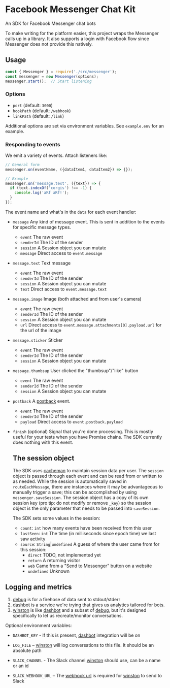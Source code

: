 Facebook Messenger Chat Kit
===========================

An SDK for Facebook Messenger chat bots

To make writing for the platform easier, this project wraps the Messenger calls
up in a library. It also supports a login with Facebook flow since Messenger
does not provide this natively.


Usage
-----

```javascript
const { Messenger } = require('./src/messenger');
const messenger = new Messenger(options);
messenger.start();  // Start listening
```

### Options

* `port` (default: `3000`)
* `hookPath` (default: `/webhook`)
* `linkPath` (default: `/link`)

Additional options are set via environment variables. See `example.env` for an
example.

### Responding to events

We emit a variety of events. Attach listeners like:
```javascript
// General form
messenger.on(eventName, ({dataItem1, dataItem2}) => {});

// Example
messenger.on('message.text', ({text}) => {
  if (text.indexOf('corgis') !== -1) {
    console.log('aRf aRf!');
  }
});
```

The event name and what's in the `data` for each event handler:

* `message` Any kind of message event. This is sent in addition to the events for specific message types.
  * `event` The raw event
  * `senderId` The ID of the sender
  * `session` A Session object you can mutate
  * `message` Direct access to `event.message`
* `message.text` Text message
  * `event` The raw event
  * `senderId` The ID of the sender
  * `session` A Session object you can mutate
  * `text` Direct access to `event.message.text`
* `message.image` Image (both attached and from user's camera)
  * `event` The raw event
  * `senderId` The ID of the sender
  * `session` A Session object you can mutate
  * `url` Direct access to `event.message.attachments[0].payload.url` for the url of the image
* `message.sticker` Sticker
  * `event` The raw event
  * `senderId` The ID of the sender
  * `session` A Session object you can mutate
* `message.thumbsup` User clicked the "thumbsup"/"like" button
  * `event` The raw event
  * `senderId` The ID of the sender
  * `session` A Session object you can mutate
* `postback` A [postback] event.
  * `event` The raw event
  * `senderId` The ID of the sender
  * `payload` Direct access to `event.postback.payload`

* `finish` (optional) Signal that you're done processing. This is mostly useful
  for your tests when you have Promise chains. The SDK currently does nothing
  with this event.


  [postback]: https://developers.facebook.com/docs/messenger-platform/webhook-reference/postback-received


  The session object
  ------------------

  The SDK uses [cacheman] to maintain session data per user. The `session` object is passed through each event
  and can be read from or written to as needed. While the session is automatically saved in `routeEachMessage`,
  there are instances where it may be advantageous to manually trigger a save; this can be accomplished by using
  `messenger.saveSession`. The session object has a copy of its own session key (pro tip: do not modify or remove
    `_key`) so the session object is the only parameter that needs to be passed into `saveSession`.

  [cacheman]: https://github.com/cayasso/cacheman

  The SDK sets some values in the session:

  * `count`: `int` how many events have been received from this user
  * `lastSeen`: `int` The time (in milliseconds since epoch time) we last saw activity
  * `source`: `String`|`undefined` A guess of where the user came from for this session:
    * `direct` TODO, not implemented yet
    * `return` A returning visitor
    * `web` Came from a "Send to Messenger" button on a website
    * `undefined` Unknown


Logging and metrics
-------------------

1. [debug] is for a firehose of data sent to stdout/stderr
2. [dashbot] is a service we're trying that gives us analytics tailored for bots.
3. [winston] is like [dashbot] and a subset of [debug], but it's designed
   specifically to let us recreate/monitor conversations.

Optional environment variables:
* `DASHBOT_KEY` - If this is present, [dashbot] integration will be on
* `LOG_FILE` – [winston] will log conversations to this file. It should be an absolute path
* `SLACK_CHANNEL` - The Slack channel [winston] should use, can be a name or an id
* `SLACK_WEBHOOK_URL` – The [webhook url] is required for [winston] to send to Slack

   [debug]: https://github.com/visionmedia/debug
   [dashbot]: https://www.dashbot.io/
   [winston]: https://github.com/winstonjs/winston
   [webhook url]: https://api.slack.com/incoming-webhooks
